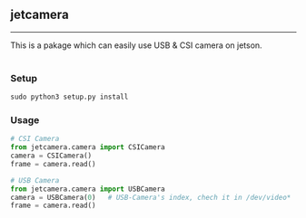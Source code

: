 ## jetcamera
---
This is a pakage which can easily use USB & CSI camera on jetson.<br><br>

### Setup
```python
sudo python3 setup.py install
```

### Usage
```python
# CSI Camera
from jetcamera.camera import CSICamera
camera = CSICamera()
frame = camera.read()

# USB Camera
from jetcamera.camera import USBCamera
camera = USBCamera(0)   # USB-Camera's index, chech it in /dev/video*
frame = camera.read()
```
